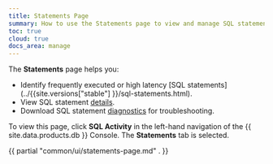 ```yaml
---
title: Statements Page
summary: How to use the Statements page to view and manage SQL statements on CockroachDB Cloud.
toc: true
cloud: true
docs_area: manage
---
```


The **Statements** page helps you:

- Identify frequently executed or high latency [SQL statements](../{{site.versions["stable"] }}/sql-statements.html).
- View SQL statement [details](#statement-details-page).
- Download SQL statement [diagnostics](#diagnostics) for troubleshooting.

To view this page, click **SQL Activity** in the left-hand navigation of the {{ site.data.products.db }} Console. The **Statements** tab is selected.

{{ partial "common/ui/statements-page.md" . }}
